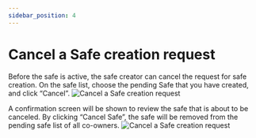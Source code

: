 ```yaml
---
sidebar_position: 4
---
```


# Cancel a Safe creation request
Before the safe is active, the safe creator can cancel the request for safe creation. On the safe list, choose the pending Safe that you have created, and click “Cancel”.
![Cancel a Safe creation request](/img/aurasafe/cancel_safe_1.png)

A confirmation screen will be shown to review the safe that is about to be canceled. By clicking “Cancel Safe”, the safe will be removed from the pending safe list of all co-owners.
![Cancel a Safe creation request](/img/aurasafe/cancel_safe_1.png)
